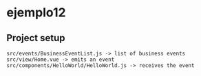 # ejemplo12

## Project setup
```
src/events/BusinessEventList.js -> list of business events
src/view/Home.vue -> emits an event
src/components/HelloWorld/HelloWorld.js -> receives the event

